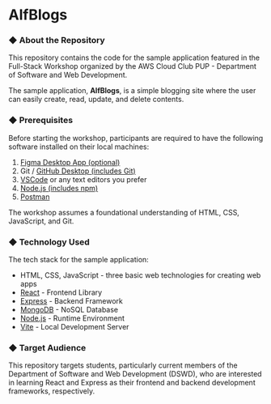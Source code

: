 # AlfBlogs


### ◆ About the Repository

This repository contains the code for the sample application featured in the Full-Stack Workshop organized by the AWS Cloud Club PUP - Department of Software and Web Development.

The sample application, **AlfBlogs**, is a simple blogging site where the user can easily create, read, update, and delete contents.

### ◆ Prerequisites

Before starting the workshop, participants are required to have the following software installed on their local machines:

1. [Figma Desktop App (optional)](https://www.figma.com/downloads/)
2. Git / [GitHub Desktop (includes Git)](https://desktop.github.com)
3. [VSCode](https://code.visualstudio.com/download) or any text editors you prefer
4. [Node.js (includes npm)](https://nodejs.org/en/download/)
5. [Postman](https://www.postman.com/downloads/)

The workshop assumes a foundational understanding of HTML, CSS, JavaScript, and Git.

### ◆ Technology Used

The tech stack for the sample application:

- HTML, CSS, JavaScript - three basic web technologies for creating web apps
- [React](https://react.dev) - Frontend Library
- [Express](https://expressjs.com) - Backend Framework
- [MongoDB](https://www.mongodb.com) - NoSQL Database
- [Node.js](https://nodejs.org/) - Runtime Environment
- [Vite](https://vitejs.dev) - Local Development Server


### ◆ Target Audience

This repository targets students, particularly current members of the Department of Software and Web Development (DSWD), who are interested in learning React and Express as their frontend and backend development frameworks, respectively.
